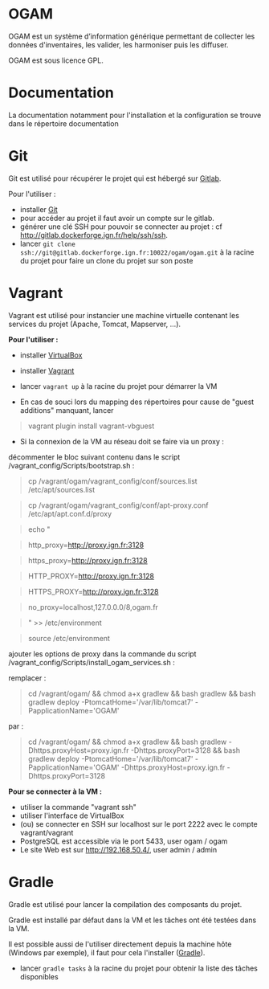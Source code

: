 # OGAM

OGAM est un système d’information générique permettant de collecter les données
d'inventaires, les valider, les harmoniser puis les diffuser. 
 
OGAM est sous licence GPL.


# Documentation

La documentation notamment pour l'installation et la configuration se trouve 
dans le répertoire documentation


# Git

Git est utilisé pour récupérer le projet qui est hébergé sur [Gitlab](http://gitlab.dockerforge.ign.fr/ogam/ogam).

Pour l'utiliser :
* installer [Git](https://git-scm.com/)
* pour accéder au projet il faut avoir un compte sur le gitlab.
* générer une clé SSH pour pouvoir se connecter au projet : cf http://gitlab.dockerforge.ign.fr/help/ssh/ssh.
* lancer `git clone ssh://git@gitlab.dockerforge.ign.fr:10022/ogam/ogam.git` à la racine du projet pour faire un clone du projet sur son poste

# Vagrant

Vagrant est utilisé pour instancier une machine virtuelle contenant les services du projet (Apache, Tomcat, Mapserver, ...).

**Pour l'utiliser :**
* installer [VirtualBox](https://www.virtualbox.org/)
* installer [Vagrant](https://www.vagrantup.com/)
* lancer `vagrant up` à la racine du projet pour démarrer la VM

* En cas de souci lors du mapping des répertoires pour cause de "guest additions" manquant, lancer
 
>vagrant plugin install vagrant-vbguest

* Si la connexion de la VM au réseau doit se faire via un proxy :

décommenter le bloc suivant contenu dans le script /vagrant_config/Scripts/bootstrap.sh :

>cp /vagrant/ogam/vagrant_config/conf/sources.list /etc/apt/sources.list

>cp /vagrant/ogam/vagrant_config/conf/apt-proxy.conf /etc/apt/apt.conf.d/proxy

>

>echo "

>http_proxy=http://proxy.ign.fr:3128

>https_proxy=http://proxy.ign.fr:3128

>HTTP_PROXY=http://proxy.ign.fr:3128

>HTTPS_PROXY=http://proxy.ign.fr:3128

>no_proxy=localhost,127.0.0.0/8,ogam.fr

>" >> /etc/environment

>source /etc/environment

ajouter les options de proxy dans la commande du script /vagrant_config/Scripts/install_ogam_services.sh :

remplacer :

>cd /vagrant/ogam/ && chmod a+x gradlew && bash gradlew && bash gradlew deploy -PtomcatHome='/var/lib/tomcat7' -PapplicationName='OGAM'

par :

>cd /vagrant/ogam/ && chmod a+x gradlew && bash gradlew -Dhttps.proxyHost=proxy.ign.fr -Dhttps.proxyPort=3128 && bash gradlew deploy -PtomcatHome='/var/lib/tomcat7' -PapplicationName='OGAM' -Dhttps.proxyHost=proxy.ign.fr -Dhttps.proxyPort=3128


**Pour se connecter à la VM :**
* utiliser la commande "vagrant ssh"
* utiliser l'interface de VirtualBox
* (ou) se connecter en SSH sur localhost sur le port 2222 avec le compte vagrant/vagrant  
* PostgreSQL est accessible via le port 5433, user ogam / ogam
* Le site Web est sur http://192.168.50.4/, user admin / admin




# Gradle

Gradle est utilisé pour lancer la compilation des composants du projet.

Gradle est installé par défaut dans la VM et les tâches ont été testées dans la VM.

Il est possible aussi de l'utiliser directement depuis la machine hôte (Windows par exemple), il faut pour cela l'installer ([Gradle](https://gradle.org/)).

* lancer `gradle tasks` à la racine du projet pour obtenir la liste des tâches disponibles